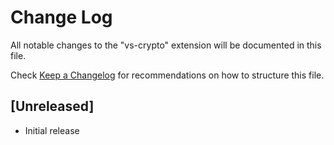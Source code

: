 # Change Log

All notable changes to the "vs-crypto" extension will be documented in this file.

Check [Keep a Changelog](http://keepachangelog.com/) for recommendations on how to structure this file.

## [Unreleased]

- Initial release
